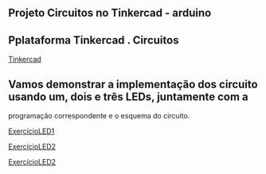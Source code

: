 

##  Projeto Circuitos no Tinkercad - arduino

##  Pplataforma Tinkercad . Circuitos
[Tinkercad](https://www.tinkercad.com/)



## Vamos demonstrar a implementação dos circuito usando um, dois e três LEDs, juntamente com a 
programação correspondente e o esquema do circuito.


[ExercícioLED1](https://github.com/pauloamoroso/ProjTinkarduino/blob/main/led1.md)





[ExercícioLED2](https://github.com/pauloamoroso/ProjTinkarduino/blob/main/led2.md)





[ExercícioLED2](https://github.com/pauloamoroso/ProjTinkarduino/blob/main/led3.md)

























